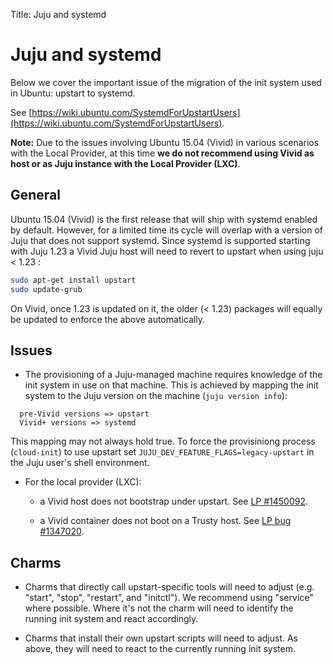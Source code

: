 Title: Juju and systemd  


# Juju and systemd

Below we cover the important issue of the migration of the init system used in
Ubuntu: upstart to systemd.

See [https://wiki.ubuntu.com/SystemdForUpstartUsers](https://wiki.ubuntu.com/SystemdForUpstartUsers).

**Note:** Due to the issues involving Ubuntu 15.04 (Vivid) in various scenarios
with the Local Provider, at this time **we do not recommend using Vivid as host
or as Juju instance with the Local Provider (LXC)**.


## General

Ubuntu 15.04 (Vivid) is the first release that will ship with systemd enabled
by default. However, for a limited time its cycle will overlap with a version
of Juju that does not support systemd. Since systemd is supported starting with
Juju 1.23 a Vivid Juju host will need to revert to upstart when using juju <
1.23 :

```bash
sudo apt-get install upstart
sudo update-grub
```

On Vivid, once 1.23 is updated on it, the older (< 1.23) packages will equally
be updated to enforce the above automatically.


## Issues

- The provisioning of a Juju-managed machine requires knowledge of the init
  system in use on that machine. This is achieved by mapping the init system to
  the Juju version on the machine (`juju version info`):

```no-highlight
  pre-Vivid versions => upstart
  Vivid+ versions => systemd
```
  This mapping may not always hold true. To force the provisiniong process
  (`cloud-init`) to use upstart set `JUJU_DEV_FEATURE_FLAGS=legacy-upstart` in
  the Juju user's shell environment.

- For the local provider (LXC):

    - a Vivid host does not bootstrap under upstart. See
      [LP #1450092](https://bugs.launchpad.net/juju-core/+bug/1450092).

    - a Vivid container does not boot on a Trusty host. See
      [LP bug #1347020](https://bugs.launchpad.net/ubuntu/+source/lxc/+bug/1347020).


## Charms

- Charms that directly call upstart-specific tools will need to adjust (e.g.
  "start", "stop", "restart", and "initctl"). We recommend using "service" where
  possible. Where it's not the charm will need to identify the running init
  system and react accordingly.

- Charms that install their own upstart scripts will need to adjust. As above,
  they will need to react to the currently running init system.
